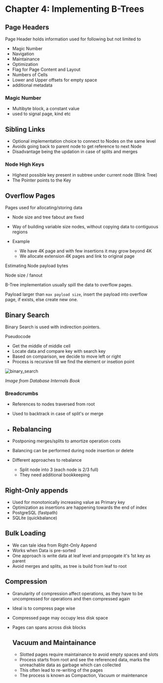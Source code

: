# Chapter 4: Implementing B-Trees

## Page Headers

Page Header holds information used for following but not limited to
- Magic Number
- Navigation
- Maintainance
- Optimization
- Flag for Page Content and Layout
- Numbers of Cells
- Lower and Upper offsets for empty space
- additional metadata


### Magic Number

- Multibyte block, a constant value
- used to signal page, kind etc

## Sibling Links

- Optional implementation choice to connect to Nodes on the same level
- Avoids going back to parent node to get reference to next Node
- Disadvantage being the updation in case of splits and merges

### Node High Keys

- Highest possible key present in subtree under current node (Blink Tree)
- The Pointer points to the Key


## Overflow Pages

Pages used for allocating/storing data

- Node size and tree fabout are fixed
- Way of building variable size nodes, without copying data to contiguous regions

- Example
    - We have 4K page and with few insertions it may grow beyond 4K
    - We allocate extension 4K pages and link to original page


Estimating Node payload bytes

Node size / fanout

B-Tree implementation usually spill the data to overflow pages.

Payload larger than `max payload size`, insert the payload into overflow page, if exists, else create new one.

## Binary Search

Binary Search is used with indirection pointers.

Pseudocode

- Get the middle of middle cell
- Locate data and compare key with search key
- Based on comparison, we decide to move left or right
- Process is recursive till we find the element or insetion point

![binary_search](https://github.com/ashishpaliwal007/database-internals-book-reading/assets/148831617/6e9f9d4e-029d-4075-aa8b-c6a1367cb07e)

*Image from Database Internals Book*

### Breadcrumbs

- References to nodes traversed from root
- Used to backtrack in case of split's or merge

- ## Rebalancing

- Postponing merges/splits to amortize operation costs
- Balancing can be performed during node insertion or delete
- Different approaches to rebalance
    - Split node into 3 (each node is 2/3 full)
    - They need additional bookkeeping

## Right-Only appends
- Used for monotonically increasing value as Primary key
- Optimization as insertions are happening towards the end of index
- PostgreSQL (fastpath)
- SQLite (quickbalance)

## Bulk Loading
- We can tale idea from Right-Only Append
- Works when Data is pre-sorted
- One approach is write data at leaf level and propogate it's 1st key as parent
- Avoid merges and splits, as tree is build from leaf to root

## Compression

- Granularity of compression affect operations, as they have to be uncompressed for operations and then compressed again
- Ideal is to compress page wise
- Compressed page may occupy less disk space
- Pages can spans across disk blocks

  ## Vacuum and Maintainance

    - Slotted pages require maintainance to avoid empty spaces and slots
    - Process starts from root and see the referenced data, marks the unreachable data as garbage which can collected
    - This often lead to re-writing of the pages
    - The process is known as Compaction, Vacuum or maintenance